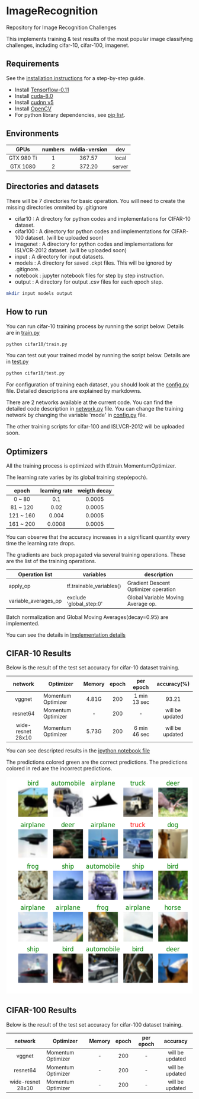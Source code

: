 # ImageRecognition
Repository for Image Recognition Challenges

This implements training & test results of the most popular image classifying challenges, including cifar-10, cifar-100, imagenet.

## Requirements
See the [installation instructions](installation.md) for a step-by-step guide.
- Install [Tensorflow-0.11](https://www.tensorflow.org/versions/r0.11/get_started/os_setup.html)
- Install [cuda-8.0](https://developer.nvidia.com/cuda-downloads)
- Install [cudnn v5](https://developer.nvidia.com/cudnn)
- Install [OpenCV](http://docs.opencv.org/2.4/doc/tutorials/introduction/linux_install/linux_install.html)
- For python library dependencies, see [pip list](pip_list.sh).

## Environments
| GPUs       | numbers | nvidia-version | dev    |
|:----------:|:-------:|:--------------:|:------:|
| GTX 980 Ti | 1       | 367.57         | local  |
| GTX 1080   | 2       | 372.20         | server |

## Directories and datasets
There will be 7 directories for basic operation. You will need to create the missing directories ommited by .gitignore

- cifar10 : A directory for python codes and implementations for CIFAR-10 dataset.
- cifar100 : A directory for python codes and implementations for CIFAR-100 dataset. (will be uploaded soon)
- imagenet : A directory for python codes and implementations for ISLVCR-2012 dataset. (will be uploaded soon)
- input : A directory for input datasets.
- models : A directory for saved .ckpt files. This will be ignored by .gitignore.
- notebook : jupyter notebook files for step by step instruction.
- output : A directory for output .csv files for each epoch step.
```bash
mkdir input models output
```

## How to run
You can run cifar-10 training process by running the script below. Details are in [train.py](cifar10/train.py)
```bash
python cifar10/train.py
```

You can test out your trained model by running the script below. Details are in [test.py](cifar10/test.py)
```bash
python cifar10/test.py
```

For configuration of training each dataset, you should look at the [config.py](cifar10/config.py) file.
Detailed descriptions are explained by markdowns.

There are 2 networks available at the current code.
You can find the detailed code description in [network.py](cifar10/network.py) file.
You can change the training network by changing the variable 'mode' in [config.py](cifar10/config.py) file.

The other training scripts for cifar-100 and ISLVCR-2012 will be uploaded soon.

## Optimizers
All the training process is optimized with tf.train.MomentumOptimizer.

The learning rate varies by its global training step(epoch).

|   epoch   | learning rate |  weigth decay |
|:---------:|:-------------:|:-------------:|
|   0 ~ 80  |      0.1      |     0.0005    |
|  81 ~ 120 |      0.02     |     0.0005    |
| 121 ~ 160 |     0.004     |     0.0005    |
| 161 ~ 200 |     0.0008    |     0.0005    |

You can observe that the accuracy increases in a significant quantity every time the learning rate drops.

The gradients are back propagated via several training operations.
These are the list of the training operations. 

| Operation list           | variables                         | description                          |
|--------------------------|-----------------------------------|--------------------------------------|
| apply\_op                | tf.trainable\_variables()         | Gradient Descent Optimizer operation |
| variable\_averages\_op   | exclude 'global\_step:0'          | Global Variable Moving Average op.   |

Batch normalization and Global Moving Averages(decay=0.95) are implemented.

You can see the details in [Implementation details](notebook/Implementation.md)

## CIFAR-10 Results
Below is the result of the test set accuracy for cifar-10 dataset training.

| network           | Optimizer          | Memory | epoch | per epoch    | accuracy(%)        |
|:-----------------:|--------------------|:------:|:-----:|:------------:|:---------------:|
| vggnet            | Momentum Optimizer | 4.81G  | 200   | 1 min 13 sec | 93.21           |
| resnet64          | Momentum Optimizer | -      | 200   |    -         | will be updated |
| wide-resnet 28x10 | Momentum Optimizer | 5.73G  | 200   | 6 min 46 sec | will be updated |

You can see descripted results in the [ipython notebook file](notebook/cifar10_notebook.ipynb)

The predictions colored green are the correct predictions. The predictions colored in red are the incorrect predictions.

![alt text](result/cifar10_result.png "CIFAR-10 Test Results")

## CIFAR-100 Results
Below is the result of the test set accuracy for cifar-100 dataset training.

| network           | Optimizer          | Memory | epoch | per epoch | accuracy        |
|:-----------------:|--------------------|:------:|:-----:|:---------:|:---------------:|
| vggnet            | Momentum Optimizer | -      | 200   |    -      | will be updated |
| resnet64          | Momentum Optimizer | -      | 200   |    -      | will be updated |
| wide-resnet 28x10 | Momentum Optimizer | -      | 200   |    -      | will be updated |

